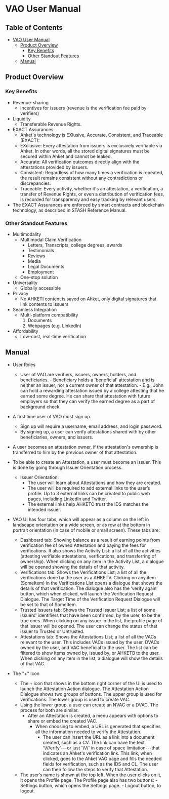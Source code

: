 # VAO User Manual

## Table of Contents <!-- omit from toc -->
- [VAO User Manual](#markdown-header-vao-user-manual)
   - [Product Overview](#markdown-header-product-overview)
      - [Key Benefits](#markdown-header-key-benefits)
      - [Other Standout Features](#markdown-header-other-standout-features)
   - [Manual](#markdown-header-manual)

## Product Overview

### Key Benefits

- Revenue-sharing
   - Incentives for issuers (revenue is the verification fee paid by verifiers)
- Liquidity
   - Transferable Revenue Rights.
- EXACT Assurances:
   - Ahket's technology is EXlusive, Accurate, Consistent, and Traceable (EXACT):
   - EXclusive: Every attestation from issuers is exclusively verifiable via Ahket. In other words, all the stored digital signatures must be secured within Ahket and cannot be leaked.
   - Accurate: All verification outcomes directly align with the attestations provided by issuers.
   - Consistent: Regardless of how many times a verification is repeated, the result remains consistent without any contradictions or discrepancies.
   - Traceable: Every activity, whether it's an attestation, a verification, a transfer of Revenue Rights, or even a distribution of verification fees, is recorded for transparency and easy tracking by relevant users.
- The EXACT Assurances are enforced by smart contracts and blockchain technology, as described in STASH Reference Manual.

### Other Standout Features

- Multimodality
   - Multimodal Claim Verification
      - Letters, Transcripts, college degrees, awards
      - Testimonials
      - Reviews
      - Media
      - Legal Documents
      - Employment
   - One-stop solution
- Universality
   - Globally accessible
- Privacy
   - No AHKETI content is saved on Ahket, only digital signatures that link contents to issuers
- Seamless Integration
   - Multi-platform compatibility
      1. Documents
      2. Webpages (e.g. LinkedIn)
- Affordability
   - Low-cost, real-time verification

## Manual

- User Roles
   - User of VAO are verifiers, issuers, owners, holders, and beneficiaries.
         - Beneficiary holds a 'beneficial' attestation and is neither an issuer, nor a current owner of that attestation.
         - E.g., John can hold a rewarding attestation issued by a college attesting that he earned some degree. He can share that attestation with future employers so that they can verify the earned degree as a part of background check.

- A first time user of VAO must sign up.
   - Sign up will require a username, email address, and login password.
   - By signing up, a user can verify attestations shared with by other beneficiaries, owners, and issuers.

- A user becomes an attestation owner, if the attestation's ownership is transferred to him by the previous owner of that attestation.
   
- To be able to create an Attestation, a user must become an issuer. This is done by going through Issuer Orientation process.
   - Issuer Orientation:
      - The user will learn about Attestations and how they are created.
      - The user will be required to add external links to the user’s profile. Up to 3 external links can be created to public web pages, including LinkedIn and Twitter.
      - The external links help AHKETO trust the IDS matches the intended issuer.

- VAO UI has four tabs, which will appear as a column on the left in landscape orientation or a wide screen, or as row at the bottom in portrait orientation (in case of mobile or small screen). These tabs are:
   - Dashboard tab: Showing balance as a result of earning points from verification fee of owned Attestation and paying the fees for verifications. It also shows the Activity List: a list of all the activities (attesting verifiable attestations, verifications, and transferring of ownership). When clicking on any item in the Activity List, a dialogue will be opened showing the details of that activity.
   - Verifications tab: Shows the Verifications List; a list of all the verifications done by the user as a AHKETV. Clicking on any item (SomeItem) in the Verifications List opens a dialogue that shows the details of that verification. The dialogue also has the ‘verify again’ button, which when clicked, will launch the Verification Request Dialogue. The Target Time of the Verification Request Dialogue will be set to that of SomeItem.
   - Trusted Issuers tab: Shows the Trusted Issuer List; a list of some issuers' identifiers that have been confirmed, by the user, to be the true ones. When clicking on any issuer in the list, the profile page of that issuer will be opened. The user can change the status of that issuer to Trusted or Untrusted.
   - Attestations tab: Shows the Attestations List; a list of all the VACs relevant to the user. This includes VACs issued by the user, DVACs owned by the user, and VAC beneficial to the user. The list can be filtered to show items owned by, issued by, or AHKETB to the user. When clicking on any item in the list, a dialogue will show the details of that VAC.

- The "+" Icon
   - The + icon that shows in the bottom right corner of the UI is used to launch the Attestation Action dialogue. The Attestation Action Dialogue shows two groups of buttons. The upper group is used for verifications. The lower group is used to create VAC.
   - Using the lower group, a user can create an NVAC or a DVAC. The process for both are similar.
      - After an Attestation is created, a menu appears with options to share or embed the created VAC.
         - When choosing to embed, a URL is generated that specifies all the information needed to verify the Attestation.
            - The user can insert the URL as a link into a document created, such as a CV. The link can have the text '\V/erify'---or just '\V/' in case of space limitation---that indicates an Ahket's verification link. This link, when clicked, goes to the Ahket VAO page and fills the needed fields for verification, such as the IDS and CL. The user can then follow the steps to verify that Attestation. 
   - The user’s name is shown at the top left. When the user clicks on it, it opens the Profile page. The Profile page also has two buttons:
         - Settings button, which opens the Settings page.
         - Logout button, to logout.